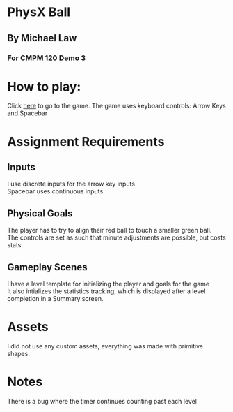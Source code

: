 # PhysX Ball
## By Michael Law
### For CMPM 120 Demo 3

# How to play:
Click [here](https://mlaw2.github.io/PhysX-Ball/) to go to the game.
The game uses keyboard controls: Arrow Keys and Spacebar

# Assignment Requirements
## Inputs
I use discrete inputs for the arrow key inputs  
Spacebar uses continuous inputs  

## Physical Goals
The player has to try to align their red ball to touch a smaller green ball.  
The controls are set as such that minute adjustments are possible, but costs stats.

## Gameplay Scenes
I have a level template for initializing the player and goals for the game  
It also intializes the statistics tracking, which is displayed after a level completion in a Summary screen.

# Assets
I did not use any custom assets, everything was made with primitive shapes.

# Notes
There is a bug where the timer continues counting past each level
